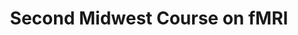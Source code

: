 ---
title: "Second Midwest Course on fMRI"
project_id: 
conf_date: 1994-10-06
conference_id: ""
presenters:
   - peter_bandettini
summary: "Second Midwest Course on fMRI, Madison, WI"
file: /assets/presentations/
filename: 
layout: presentation
---